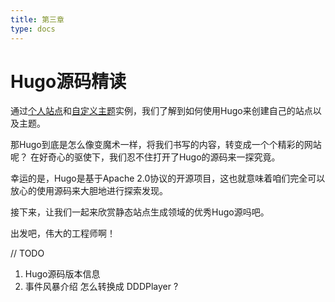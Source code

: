 ```yaml
---
title: 第三章
type: docs
---
```


# Hugo源码精读

通过[个人站点](../01/site/index.md)和[自定义主题](../01/theme/index.md)实例，我们了解到如何使用Hugo来创建自己的站点以及主题。

那Hugo到底是怎么像变魔术一样，将我们书写的内容，转变成一个个精彩的网站呢？
在好奇心的驱使下，我们忍不住打开了Hugo的源码来一探究竟。

幸运的是，Hugo是基于Apache 2.0协议的开源项目，这也就意味着咱们完全可以放心的使用源码来大胆地进行探索发现。

接下来，让我们一起来欣赏静态站点生成领域的优秀Hugo源吗吧。

出发吧，伟大的工程师啊！


// TODO

1. Hugo源码版本信息
2. 事件风暴介绍 怎么转换成 DDDPlayer ?

